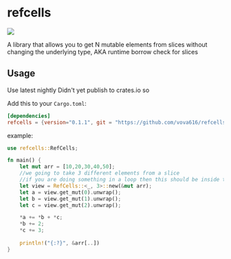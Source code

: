# refcells

![](https://github.com/vova616/refcells/workflows/Rust/badge.svg)
    
A library that allows you to get N mutable elements from slices without changing the underlying type, AKA runtime borrow check for slices

## Usage

Use latest nightly
Didn't yet publish to crates.io so

Add this to your `Cargo.toml`:

```toml
[dependencies]
refcells = {version="0.1.1", git = "https://github.com/vova616/refcells"}
```

example:

```rust
use refcells::RefCells;

fn main() {
    let mut arr = [10,20,30,40,50];
    //we going to take 3 different elements from a slice
    //if you are doing something in a loop then this should be inside the loop and not outside
    let view = RefCells::<_, 3>::new(&mut arr);
    let a = view.get_mut(0).unwrap();
    let b = view.get_mut(1).unwrap();
    let c = view.get_mut(2).unwrap();

    *a += *b + *c;
    *b += 2;
    *c += 3;
    
    println!("{:?}", &arr[..])
}
```
